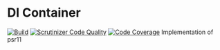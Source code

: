 # DI Container
[![Build](https://github.com/hanwoolderink88/container/workflows/Build/badge.svg)](https://github.com/hanwoolderink88/container/actions?query=workflow%3ABuild)
[![Scrutinizer Code Quality](https://scrutinizer-ci.com/g/hanwoolderink88/container/badges/quality-score.png?b=master)](https://scrutinizer-ci.com/g/hanwoolderink88/container/?branch=master)
[![Code Coverage](https://scrutinizer-ci.com/g/hanwoolderink88/container/badges/coverage.png?b=master)](https://scrutinizer-ci.com/g/hanwoolderink88/container/?branch=master)
Implementation of psr11
